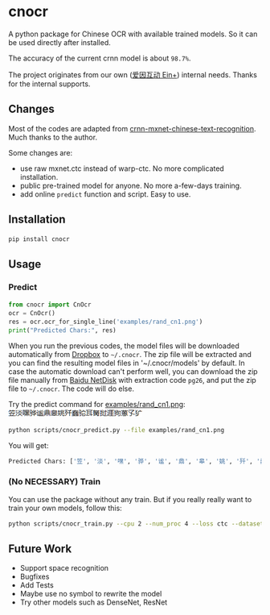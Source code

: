 # cnocr
A python package for Chinese OCR with available trained models.
So it can be used directly after installed.

The accuracy of the current crnn model is about `98.7%`.

The project originates from our own ([爱因互动 Ein+](https://einplus.cn)) internal needs.
Thanks for the internal supports.

## Changes

Most of the codes are adapted from [crnn-mxnet-chinese-text-recognition](https://github.com/diaomin/crnn-mxnet-chinese-text-recognition).
Much thanks to the author.

Some changes are:

* use raw mxnet.ctc instead of warp-ctc. No more complicated installation.
* public pre-trained model for anyone. No more a-few-days training.
* add online `predict` function and script. Easy to use.


## Installation
```bash
pip install cnocr
```

## Usage

### Predict
```python
from cnocr import CnOcr
ocr = CnOcr()
res = ocr.ocr_for_single_line('examples/rand_cn1.png')
print("Predicted Chars:", res)
```

When you run the previous codes, the model files will be downloaded automatically from 
[Dropbox](https://www.dropbox.com/s/5n09nxf4x95jprk/cnocr-models-v0.1.0.zip) to `~/.cnocr`. 
The zip file will be extracted and you can find the resulting model files in '~/.cnocr/models' by default.
In case the automatic download can't perform well, you can download the zip file manually 
from [Baidu NetDisk](https://pan.baidu.com/s/1s91985r0YBGbk_1cqgHa1Q) with extraction code `pg26`,
and put the zip file to `~/.cnocr`. The code will do else.

Try the predict command for [examples/rand_cn1.png](./examples/rand_cn1.png):
![examples/rand_cn1.png](./examples/rand_cn1.png)

```bash
python scripts/cnocr_predict.py --file examples/rand_cn1.png
```
You will get:
```bash
Predicted Chars: ['笠', '淡', '嘿', '骅', '谧', '鼎', '皋', '姚', '歼', '蠢', '驼', '耳', '胬', '挝', '涯', '狗', '蒽', '子', '犷']
```

### (No NECESSARY) Train

You can use the package without any train. But if you really really want to train your own models,
follow this:

```bash
python scripts/cnocr_train.py --cpu 2 --num_proc 4 --loss ctc --dataset cn_ocr
```

## Future Work
* Support space recognition
* Bugfixes
* Add Tests
* Maybe use no symbol to rewrite the model
* Try other models such as DenseNet, ResNet
